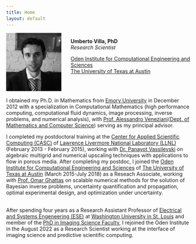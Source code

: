 ```yaml
---
title: Home
layout: default
---
```


<div id="twosided">
<div id="left" style="float: left; max-width: 30%;border: 10px"> 
    <img src="images/profile.jpg" />
</div>
<div id="right" style="float: right; width: 65%; vertical-align: middle;">
<p> <b>Umberto Villa, PhD</b> <br> <em>Research Scientist</em> </p>
<p> <a href="https://oden.utexas.edu" target="blank">Oden Institute for Computational Engineering and Sciences</a><br>
<a href="https://utexas.edu" target="blank">The University of Texas at Austin</a></p>
<!-- <p> <a href="files/UmbertoVilla_cv.pdf">Curriculum vitae </a> </p> -->
</div>
</div>
<div id="clearer" style="clear: both"> </div>

I obtained my Ph.D. in Mathematics from [Emory University](http://emory.edu/) in December 2012 with a specialization in Computational Mathematics (high performance computing, computational fluid dynamics, image processing, inverse problems, and numerical analysis), with [Prof. Alessandro Veneziani](http://mathcs.emory.edu/~ale)([Dept. of Mathematics and Computer Science](http://www.mathcs.emory.edu/)) serving as my principal advisor.

I completed my postdoctoral training at the [Center for Applied Scientific Computing (CASC)](http://computation.llnl.gov/casc/) of [Lawrence Livermore National Laboratory (LLNL)](https://llnl.gov/) (February 2013 - February 2015), working with [Dr. Panayot Vassilevski](http://people.llnl.gov/vassilevski1) on algebraic multigrid and numerical upscaling techniques with applications to flow in porous media. After completing my postdoc, I joined the [Oden Institute for Computational Engineering and Sciences](http://oden.utexas.edu/) of [The University of Texas at Austin](http://utexas.edu/) (March 2015-July 2018) as a Reseach Associate, working with [Prof. Omar Ghattas](http://users.oden.utexas.edu/~omar) on scalable numerical methods for the solution of Bayesian inverse problems, uncertainty quantification and propagation, optimal experimental design, and optimization under uncertainty.<br><br>

After spending four years as a Research Assistant Professor of [Electrical and Systems Engeneering (ESE)](https://ese.wustl.edu/Pages/default.aspx) at [Washington University in St. Louis](https://wustl.edu) and member of the [PhD in Imaging Science Faculty](https://engineering.wustl.edu/departments-faculty/interdisciplinary-degree-programs/imaging-science/Pages/default.aspx), I rejoined the Oden Institute in the August 2022 as a Research Scientist working at the interface of imaging science and predictive scientific computing.<br>




